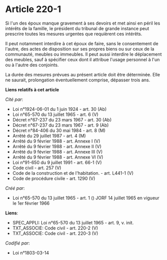 # Article 220-1

Si l'un des époux manque gravement à ses devoirs et met ainsi en péril les intérêts de la famille, le président du tribunal
de grande instance peut prescrire toutes les mesures urgentes que requièrent ces intérêts.

Il peut notamment interdire à cet époux de faire, sans le consentement de l'autre, des actes de disposition sur ses propres
biens ou sur ceux de la communauté, meubles ou immeubles. Il peut aussi interdire le déplacement des meubles, sauf à
spécifier ceux dont il attribue l'usage personnel à l'un ou à l'autre des conjoints.

La durée des mesures prévues au présent article doit être déterminée. Elle ne saurait, prolongation éventuellement comprise,
dépasser trois ans.

**Liens relatifs à cet article**

_Cité par_:

  - Loi n°1924-06-01 du 1 juin 1924 - art. 30 (Ab)
  - Loi n°65-570 du 13 juillet 1965 - art. 6 (V)
  - Décret n°67-237 du 23 mars 1967 - art. 30 (Ab)
  - Décret n°67-237 du 23 mars 1967 - art. 9 (Ab)
  - Décret n°84-406 du 30 mai 1984 - art. 8 (M)
  - Arrêté du 29 juillet 1987 - art. 4 (M)
  - Arrêté du 9 février 1988 - art. Annexe I (V)
  - Arrêté du 9 février 1988 - art. Annexe II (V)
  - Arrêté du 9 février 1988 - art. Annexe III (V)
  - Arrêté du 9 février 1988 - art. Annexe VI (V)
  - Loi n°91-650 du 9 juillet 1991 - art. 66-1 (V)
  - Code civil - art. 257 (V)
  - Code de la construction et de l'habitation. - art. L441-1 (V)
  - Code de procédure civile - art. 1290 (V)

_Créé par_:

  - Loi n°65-570 du 13 juillet 1965 - art. 1 () JORF 14 juillet 1965 en vigueur le 1er février 1966

**Liens**:

  - SPEC_APPLI: Loi n°65-570 du 13 juillet 1965 - art. 9, v. init.
  - TXT_ASSOCIE: Code civil - art. 220-2 (V)
  - TXT_ASSOCIE: Code civil - art. 220-3 (V)

_Codifié par_:

  - Loi n°1803-03-14
